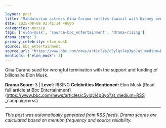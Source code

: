 ```yaml
---

layout: post
title: "Mandalorian actress Gina Carano settles lawsuit with Disney over firing"""
date: 2025-08-08 03:41:34 +0000
categories: gossip
tags: ['elon-musk', 'source-bbc_entertainment', 'drama-rising']
drama_score: 3
primary_celebrity: elon_musk
source: bbc_entertainment
source_url: "https://www.bbc.com/news/articles/c5ylqvl4p3yo?at_medium=RSS&campaign=rss"""
mentions: {'elon_musk': 3}
---
```


Gina Carano sued for wrongful termination with the support and funding of billionaire Elon Musk.

**Drama Score:** 3 | **Level:** RISING **Celebrities Mentioned:** Elon Musk [Read full article at Bbc Entertainment](https://www.bbc.com/news/articles/c5ylqvl4p3yo?at_medium=RSS _campaign=rss)

---

*This post was automatically generated from RSS feeds. Drama scores are calculated based on mention frequency and source reliability.*
